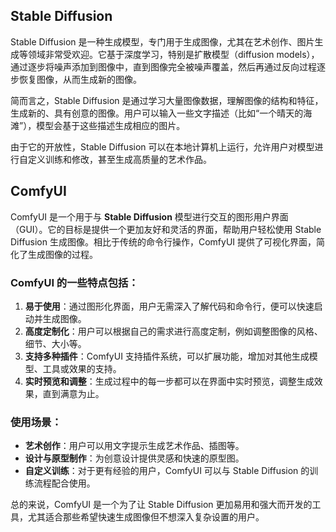 ## Stable Diffusion
Stable Diffusion 是一种生成模型，专门用于生成图像，尤其在艺术创作、图片生成等领域非常受欢迎。它基于深度学习，特别是扩散模型（diffusion models），通过逐步将噪声添加到图像中，直到图像完全被噪声覆盖，然后再通过反向过程逐步恢复图像，从而生成新的图像。

简而言之，Stable Diffusion 是通过学习大量图像数据，理解图像的结构和特征，生成新的、具有创意的图像。用户可以输入一些文字描述（比如“一个晴天的海滩”），模型会基于这些描述生成相应的图片。

由于它的开放性，Stable Diffusion 可以在本地计算机上运行，允许用户对模型进行自定义训练和修改，甚至生成高质量的艺术作品。

## ComfyUI

ComfyUI 是一个用于与 **Stable Diffusion** 模型进行交互的图形用户界面（GUI）。它的目标是提供一个更加友好和灵活的界面，帮助用户轻松使用 Stable Diffusion 生成图像。相比于传统的命令行操作，ComfyUI 提供了可视化界面，简化了生成图像的过程。

### ComfyUI 的一些特点包括：
1. **易于使用**：通过图形化界面，用户无需深入了解代码和命令行，便可以快速启动并生成图像。
2. **高度定制化**：用户可以根据自己的需求进行高度定制，例如调整图像的风格、细节、大小等。
3. **支持多种插件**：ComfyUI 支持插件系统，可以扩展功能，增加对其他生成模型、工具或效果的支持。
4. **实时预览和调整**：生成过程中的每一步都可以在界面中实时预览，调整生成效果，直到满意为止。

### 使用场景：
- **艺术创作**：用户可以用文字提示生成艺术作品、插图等。
- **设计与原型制作**：为创意设计提供灵感和快速的原型图。
- **自定义训练**：对于更有经验的用户，ComfyUI 可以与 Stable Diffusion 的训练流程配合使用。

总的来说，ComfyUI 是一个为了让 Stable Diffusion 更加易用和强大而开发的工具，尤其适合那些希望快速生成图像但不想深入复杂设置的用户。